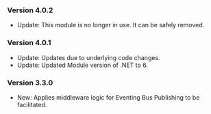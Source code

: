 ### Version 4.0.2

- Update: This module is no longer in use. It can be safely removed.

### Version 4.0.1

- Update: Updates due to underlying code changes.
- Update: Updated Module version of .NET to 6.

### Version 3.3.0

- New: Applies middleware logic for Eventing Bus Publishing to be facilitated.